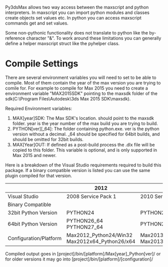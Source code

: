 Py3dsMax allows two way access between the maxscript and python interpreters. In maxscript you can import python modules and classes create objects set values etc. In python you can access maxscript commands get and set values. 

Some non-pythonic functionality does not translate to python like the by-reference character "&". To work around these limitations you can generally define a helper maxscript struct like the pyhelper class.

# Compile Settings

There are several environment variables you will need to set to be able to compile. Most of them contain the year of the max version you are trying to comile for. For example to compile for Max 2015 you need to create a environment variable "MAX2015SDK" pointing to the maxsdk folder of the sdk(C:\Program Files\Autodesk\3ds Max 2015 SDK\maxsdk).

Required Environment variables:

1. MAX[year]SDK: The Max SDK's location. should point to the maxsdk folder. year is the year number of the max build you are trying to build.
2. PYTHON[ver][_64]: The folder containing python.exe. ver is the python version without a decimal. _64 should be specified for 64bit builds, and should be omitted for 32bit builds.
3. MAX[Year]OUT: If defined as a post-build process the .dlx file will be copied to this folder. This variable is optional, and is only supported in Max 2015 and newer.

Here is a breakdown of the Visual Studio requirements required to build this package. If a binary compatible version is listed you can use the same plugin compiled for that version.

|  | 2012 | 2013 | 2014 | 2015 | 2016 |
|------------------------|------------------------------------------------|---------------------------------------------------|----------------------|-----------------------------|-----------------------------|
| Visual Studio | 2008 Service Pack 1 | 2010 Service Pack 1 | 2010 Service Pack 1 | Visual Studio 2012 Update 4 | Visual Studio 2012 Update 4 |
| Binary Compatible |  |  |  |  | 2015 |
| 32bit Python Version | PYTHON24 | PYTHON27 | Not Supported | Not Supported | Not Supported |
| 64bit Python Version | PYTHON26_64 PYTHON27_64 | PYTHON27_64 | PYTHON27_64 | PYTHON27_64 | PYTHON27_64 |
| Configuration/Platform | Max2012_Python24/Win32 Max2012x64_Python26/x64 | Max2013x32_Python27/Win32 Max2013x64_Python27/x64 | Max2014_Python27/x64 | Max2015x64_Python27/x64 | Max2015x64_Python27/x64 |

Compiled output goes in [project]/bin/[platform]/Max[year]_Python[ver]/ or for older versions it may go into [project]/bin/[platform]/[configuration]/
